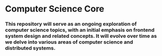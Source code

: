 # Computer Science Core

### This repository will serve as an ongoing exploration of computer science topics, with an initial emphasis on frontend system design and related concepts. It will evolve over time as we delve into various areas of computer science and distributed systems.

